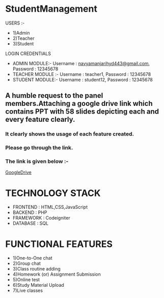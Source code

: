 # StudentManagement

USERS :-

* 1)Admin
* 2)Teacher
* 3)Student

LOGIN CREDENTIALS

* ADMIN MODULE:-
Username  : navyamanjarihyd443@gmail.com,
Password    : 12345678
* TEACHER MODULE :-
Username : teacher1,
Password : 12345678
* STUDENT MODULE:-
Username : student12,
Password : 12345678


## A humble request to the panel members.Attaching a google drive link which contains PPT with 58 slides depicting each and every feature clearly.
### It clearly shows the usage of each feature created.
### Please go through the link.
### The link is given below :-

[GoogleDrive](https://drive.google.com/file/d/1W35S0EUYfvR3t1D79e_q8mqjX5CtX09X/view?usp=sharing)


# TECHNOLOGY STACK

* FRONTEND : HTML,CSS,JavaScript
* BACKEND  : PHP
* FRAMEWORK : Codeigniter
* DATABASE : SQL

# FUNCTIONAL FEATURES

* 1)One-to-One chat
* 2)Group chat
* 3)Class routine adding
* 4)Homework (or) Assignment Submission
* 5)Online test
* 6)Study Material Upload
* 7)Live classes
